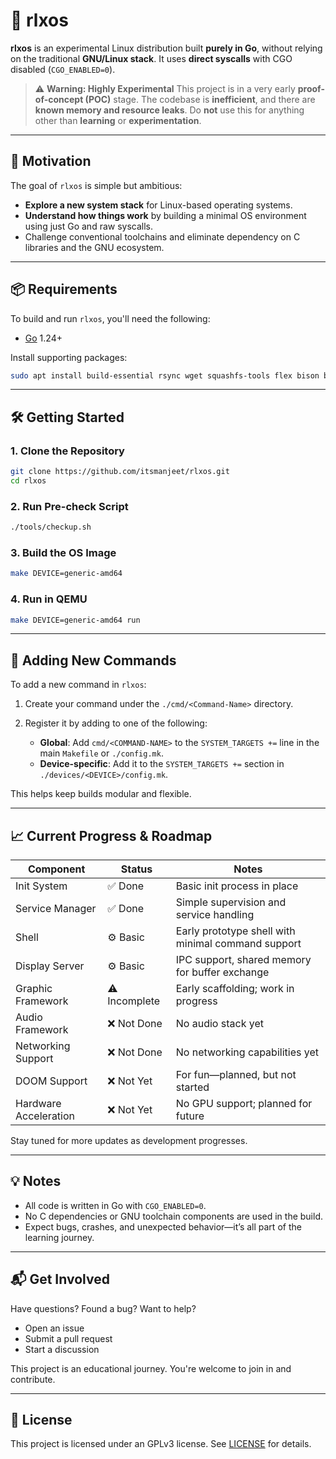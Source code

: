 # 🐧 rlxos

**rlxos** is an experimental Linux distribution built **purely in Go**, without relying on the traditional **GNU/Linux stack**. It uses **direct syscalls** with CGO disabled (`CGO_ENABLED=0`).

> ⚠️ **Warning: Highly Experimental**
> This project is in a very early **proof-of-concept (POC)** stage. The codebase is **inefficient**, and there are **known memory and resource leaks**. Do **not** use this for anything other than **learning** or **experimentation**.

---

## 🚀 Motivation

The goal of `rlxos` is simple but ambitious:

* **Explore a new system stack** for Linux-based operating systems.
* **Understand how things work** by building a minimal OS environment using just Go and raw syscalls.
* Challenge conventional toolchains and eliminate dependency on C libraries and the GNU ecosystem.

---

## 📦 Requirements

To build and run `rlxos`, you'll need the following:

* [Go](https://go.dev) 1.24+

Install supporting packages:

```bash
sudo apt install build-essential rsync wget squashfs-tools flex bison bc qemu-system-x86 libssl-dev libelf-dev
```

---

## 🛠️ Getting Started

### 1. Clone the Repository

```bash
git clone https://github.com/itsmanjeet/rlxos.git
cd rlxos
```

### 2. Run Pre-check Script

```bash
./tools/checkup.sh
```

### 3. Build the OS Image

```bash
make DEVICE=generic-amd64
```

### 4. Run in QEMU

```bash
make DEVICE=generic-amd64 run
```

---

## 🧩 Adding New Commands

To add a new command in `rlxos`:

1. Create your command under the `./cmd/<Command-Name>` directory.
2. Register it by adding to one of the following:

   * **Global**: Add `cmd/<COMMAND-NAME>` to the `SYSTEM_TARGETS +=` line in the main `Makefile` or `./config.mk`.
   * **Device-specific**: Add it to the `SYSTEM_TARGETS +=` section in `./devices/<DEVICE>/config.mk`.

This helps keep builds modular and flexible.

---

## 📈 Current Progress & Roadmap

| Component             | Status       | Notes                                              |
| --------------------- | ------------ | -------------------------------------------------- |
| Init System           | ✅ Done       | Basic init process in place                        |
| Service Manager       | ✅ Done       | Simple supervision and service handling            |
| Shell                 | ⚙️ Basic      | Early prototype shell with minimal command support |
| Display Server        | ⚙️ Basic      | IPC support, shared memory for buffer exchange     |
| Graphic Framework     | ⚠️ Incomplete | Early scaffolding; work in progress                |
| Audio Framework       | ❌ Not Done   | No audio stack yet                                 |
| Networking Support    | ❌ Not Done   | No networking capabilities yet                     |
| DOOM Support          | ❌ Not Yet    | For fun—planned, but not started                   |
| Hardware Acceleration | ❌ Not Yet    | No GPU support; planned for future                 |

Stay tuned for more updates as development progresses.

---

## 💡 Notes

* All code is written in Go with `CGO_ENABLED=0`.
* No C dependencies or GNU toolchain components are used in the build.
* Expect bugs, crashes, and unexpected behavior—it’s all part of the learning journey.

---

## 📬 Get Involved

Have questions? Found a bug? Want to help?

* Open an issue
* Submit a pull request
* Start a discussion

This project is an educational journey. You're welcome to join in and contribute.

---

## 📜 License

This project is licensed under an GPLv3 license. See [LICENSE](./LICENSE) for details.
